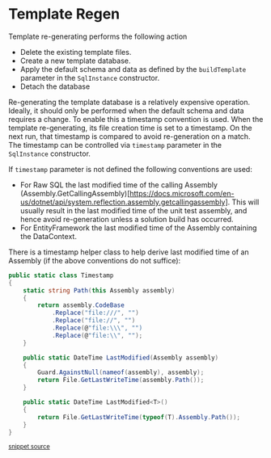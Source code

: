 <!--
GENERATED FILE - DO NOT EDIT
This file was generated by [MarkdownSnippets](https://github.com/SimonCropp/MarkdownSnippets).
Source File: /pages/mdsource/template-regen.source.md
To change this file edit the source file and then run MarkdownSnippets.
-->
# Template Regen

Template re-generating performs the following action

 * Delete the existing template files.
 * Create a new template database.
 * Apply the default schema and data as defined by the `buildTemplate` parameter in the `SqlInstance` constructor.
 * Detach the database

Re-generating the template database is a relatively expensive operation. Ideally, it should only be performed when the default schema and data requires a change. To enable this a timestamp convention is used. When the template re-generating, its file creation time is set to a timestamp. On the next run, that timestamp is compared to avoid re-generation on a match. The timestamp can be controlled via `timestamp` parameter in the `SqlInstance` constructor.

If `timestamp` parameter is not defined the following conventions are used:

 * For Raw SQL the last modified time of the calling Assembly (Assembly.GetCallingAssembly)[https://docs.microsoft.com/en-us/dotnet/api/system.reflection.assembly.getcallingassembly]. This will usually result in the last modified time of the unit test assembly, and hence avoid re-generation unless a solution build has occurred.
 * For EntityFramework the last modified time of the Assembly containing the DataContext.

There is a timestamp helper class to help derive last modified time of an Assembly (if the above conventions do not suffice):

<!-- snippet: Timestamp -->
```cs
public static class Timestamp
{
    static string Path(this Assembly assembly)
    {
        return assembly.CodeBase
            .Replace("file:///", "")
            .Replace("file://", "")
            .Replace(@"file:\\\", "")
            .Replace(@"file:\\", "");
    }

    public static DateTime LastModified(Assembly assembly)
    {
        Guard.AgainstNull(nameof(assembly), assembly);
        return File.GetLastWriteTime(assembly.Path());
    }

    public static DateTime LastModified<T>()
    {
        return File.GetLastWriteTime(typeof(T).Assembly.Path());
    }
}
```
<sup>[snippet source](/src/LocalDb/Timestamp.cs#L11-L34)</sup>
<!-- endsnippet -->
